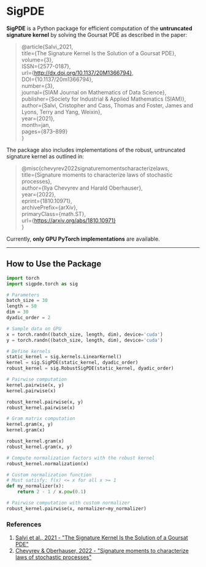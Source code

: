 # SigPDE

**SigPDE** is a Python package for efficient computation of the **untruncated signature kernel** by solving the Goursat PDE as described in the paper:

> @article{Salvi_2021,  
> title={The Signature Kernel Is the Solution of a Goursat PDE},  
> volume={3},  
> ISSN={2577-0187},  
> url={http://dx.doi.org/10.1137/20M1366794},  
> DOI={10.1137/20m1366794},  
> number={3},  
> journal={SIAM Journal on Mathematics of Data Science},  
> publisher={Society for Industrial & Applied Mathematics (SIAM)},  
> author={Salvi, Cristopher and Cass, Thomas and Foster, James and Lyons, Terry and Yang, Weixin},  
> year={2021},  
> month=jan,  
> pages={873–899}  
> }

The package also includes implementations of the robust, untruncated signature kernel as outlined in:

> @misc{chevyrev2022signaturemomentscharacterizelaws,  
> title={Signature moments to characterize laws of stochastic processes},  
> author={Ilya Chevyrev and Harald Oberhauser},  
> year={2022},  
> eprint={1810.10971},  
> archivePrefix={arXiv},  
> primaryClass={math.ST},  
> url={https://arxiv.org/abs/1810.10971}  
> }

Currently, **only GPU PyTorch implementations** are available.

---

## How to Use the Package

```python
import torch
import sigpde.torch as sig

# Parameters
batch_size = 30
length = 50
dim = 30
dyadic_order = 2

# Sample data on GPU
x = torch.randn((batch_size, length, dim), device='cuda')
y = torch.randn((batch_size, length, dim), device='cuda')

# Define kernels
static_kernel = sig.kernels.LinearKernel()
kernel = sig.SigPDE(static_kernel, dyadic_order)
robust_kernel = sig.RobustSigPDE(static_kernel, dyadic_order)

# Pairwise computation
kernel.pairwise(x, y)
kernel.pairwise(x)

robust_kernel.pairwise(x, y)
robust_kernel.pairwise(x)

# Gram matrix computation
kernel.gram(x, y)
kernel.gram(x)

robust_kernel.gram(x)
robust_kernel.gram(x, y)

# Compute normalization factors with the robust kernel
robust_kernel.normalization(x)

# Custom normalization function
# Must satisfy: f(x) <= x for all x >= 1
def my_normalizer(x):
    return 2 - 1 / x.pow(0.1)

# Pairwise computation with custom normalizer
robust_kernel.pairwise(x, normalizer=my_normalizer)
```

### References
1. [Salvi et al., 2021 - "The Signature Kernel Is the Solution of a Goursat PDE"](http://dx.doi.org/10.1137/20M1366794)
2. [Chevyrev & Oberhauser, 2022 - "Signature moments to characterize laws of stochastic processes"](https://arxiv.org/abs/1810.10971)
